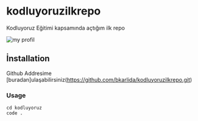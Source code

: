 # kodluyoruzilkrepo
Kodluyoruz Eğitimi kapsamında açtığım ilk repo



![my profil](/User/burakkarlidag/Desktop/kod)


##  İnstallation

Github Addresime [buradan]ulaşabilirsiniz(https://github.com/bkarlida/kodluyoruzilkrepo.git)

### Usage
```
cd kodluyoruz
code .
```